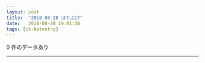 ```yaml
---
layout: post
title:  "2018-08-28 はてぶIT"
date:   2018-08-28 19:01:36
tags: [it-hotentry]
---
```

0 件のデータあり

<hr>
